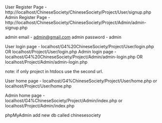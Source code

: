 User Register Page - http://localhost/ChineseSociety/ChineseSociety/Project/User/signup.php
Admin Register Page - http://localhost/ChineseSociety/ChineseSociety/Project/Admin/admin-signup.php

admin email - admin@gmail.com
admin password - admin


User login page - localhost/G4%20ChineseSociety/Project/User/login.php OR localhost/Project/User/login.php
Admin login page - localhost/G4%20ChineseSociety/Project/Admin/admin-login.php OR localhost/Project/Admin/admin-login.php

note: if only project in htdocs  use the second url.

User home page - localhost/G4%ChineseSociety/Project/User/home.php or localhost/Project/User/home.php

Admin home page - localhost/G4%ChineseSociety/Project/Admin/index.php or localhost/Project/Admin/index.php


phpMyAdmin add new db called chinesesociety

